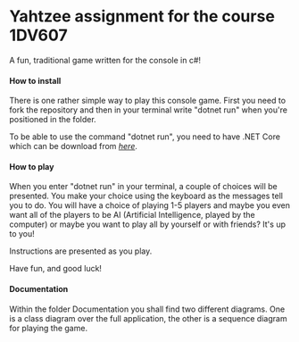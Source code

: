 # Yahtzee assignment for the course 1DV607
A fun, traditional game written for the console in c#!

#### How to install
There is one rather simple way to play this console game. First you need to fork the repository and then in your terminal write "dotnet run" when you're positioned in the folder. 

To be able to use the command "dotnet run", you need to have .NET Core which can be download from [*here*](https://dotnet.microsoft.com/download).

#### How to play
When you enter "dotnet run" in your terminal, a couple of choices will be presented. You make your choice using the keyboard as the messages tell you to do. You will have a choice of playing 1-5 players and maybe you even want all of the players to be AI (Artificial Intelligence, played by the computer) or maybe you want to play all by yourself or with friends? It's up to you! 

Instructions are presented as you play.

Have fun, and good luck!

#### Documentation
Within the folder Documentation you shall find two different diagrams. One is a class diagram over the full application, the other is a sequence diagram for playing the game.
